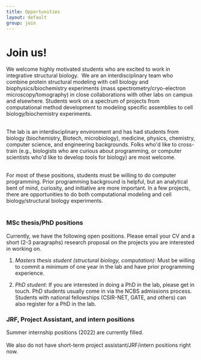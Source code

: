 ```yaml
---
title: Opportunities
layout: default
group: join
---
```


# Join us!

We welcome highly motivated students who are excited to work in integrative structural biology.  We are an interdisciplinary team who combine protein structural modeling with cell biology and biophysics/biochemistry experiments (mass spectrometry/cryo-electron microscopy/tomography) in close collaborations with other labs on campus and elsewhere. Students work on a spectrum of projects from computational method development to modeling specific assemblies to cell biology/biochemistry experiments. <br><br>

The lab is an interdisciplinary environment and has had students from biology (biochemistry, Biotech, microbiology), medicine, physics, chemistry, computer science, and engineering backgrounds. Folks who'd like to cross-train (e.g., biologists who are curious about programming, or computer scientists who'd like to develop tools for biology) are most welcome. <br><br>

For most of these positions, students must be willing to do computer programming. Prior programming background is helpful, but an analytical bent of mind, curiosity, and initiative are more important. In a few projects, there are opportunities to do both computational modeling and cell biology/structural biology experiments. <br><br>

### MSc thesis/PhD positions

 Currently, we have the following open positions. Please email your CV and a short (2-3 paragraphs) research proposal on the projects you are interested in working on.

1. *Masters thesis student (structural biology, computation)*: Must be willing to commit a minimum of one year in the lab and have prior programming experience.

2. *PhD student*:  If you are interested in doing a PhD in the lab, please get in touch. PhD students usually come in via the NCBS admissions process. Students with national fellowships (CSIR-NET, GATE, and others) can also register for a PhD in the lab.

### JRF, Project Assistant, and intern positions

Summer internship positions (2022) are currently filled. <br><br>
We also do not have short-term project assistant/JRF/intern positions right now. <br><br>
